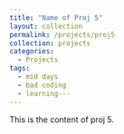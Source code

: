 ```yaml
---
title: "Name of Proj 5"
layout: collection
permalink: /projects/proj5
collection: projects
categories:
  - Projects
tags:
  - mid days
  - bad coding
  - learning---
---
```


This is the content of proj 5.